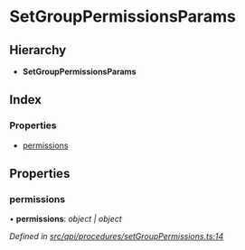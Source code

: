 # SetGroupPermissionsParams

## Hierarchy

* **SetGroupPermissionsParams**

## Index

### Properties

* [permissions](setgrouppermissionsparams.md#permissions)

## Properties

### permissions

• **permissions**: _object \| object_

_Defined in_ [_src/api/procedures/setGroupPermissions.ts:14_](https://github.com/PolymathNetwork/polymesh-sdk/blob/959efb76/src/api/procedures/setGroupPermissions.ts#L14)

